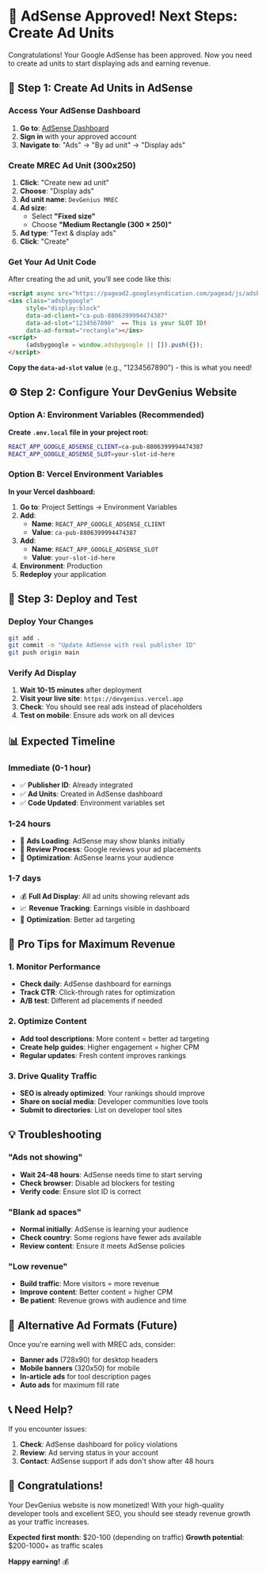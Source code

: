 # 🎉 AdSense Approved! Next Steps: Create Ad Units

Congratulations! Your Google AdSense has been approved. Now you need to create ad units to start displaying ads and earning revenue.

## 🔧 Step 1: Create Ad Units in AdSense

### Access Your AdSense Dashboard
1. **Go to**: [AdSense Dashboard](https://www.google.com/adsense/)
2. **Sign in** with your approved account
3. **Navigate to**: "Ads" → "By ad unit" → "Display ads"

### Create MREC Ad Unit (300x250)
1. **Click**: "Create new ad unit"
2. **Choose**: "Display ads"
3. **Ad unit name**: `DevGenius MREC`
4. **Ad size**: 
   - Select **"Fixed size"**
   - Choose **"Medium Rectangle (300 × 250)"**
5. **Ad type**: "Text & display ads"
6. **Click**: "Create"

### Get Your Ad Unit Code
After creating the ad unit, you'll see code like this:
```html
<script async src="https://pagead2.googlesyndication.com/pagead/js/adsbygoogle.js"></script>
<ins class="adsbygoogle"
     style="display:block"
     data-ad-client="ca-pub-8806399994474387"
     data-ad-slot="1234567890"  ←← This is your SLOT ID!
     data-ad-format="rectangle"></ins>
<script>
     (adsbygoogle = window.adsbygoogle || []).push({});
</script>
```

**Copy the `data-ad-slot` value** (e.g., "1234567890") - this is what you need!

## ⚙️ Step 2: Configure Your DevGenius Website

### Option A: Environment Variables (Recommended)
**Create `.env.local` file in your project root:**
```bash
REACT_APP_GOOGLE_ADSENSE_CLIENT=ca-pub-8806399994474387
REACT_APP_GOOGLE_ADSENSE_SLOT=your-slot-id-here
```

### Option B: Vercel Environment Variables
**In your Vercel dashboard:**
1. **Go to**: Project Settings → Environment Variables
2. **Add**:
   - **Name**: `REACT_APP_GOOGLE_ADSENSE_CLIENT`
   - **Value**: `ca-pub-8806399994474387`
3. **Add**:
   - **Name**: `REACT_APP_GOOGLE_ADSENSE_SLOT`
   - **Value**: `your-slot-id-here`
4. **Environment**: Production
5. **Redeploy** your application

## 🚀 Step 3: Deploy and Test

### Deploy Your Changes
```bash
git add .
git commit -m "Update AdSense with real publisher ID"
git push origin main
```

### Verify Ad Display
1. **Wait 10-15 minutes** after deployment
2. **Visit your live site**: `https://devgenius.vercel.app`
3. **Check**: You should see real ads instead of placeholders
4. **Test on mobile**: Ensure ads work on all devices

## 📊 Expected Timeline

### Immediate (0-1 hour)
- ✅ **Publisher ID**: Already integrated
- ✅ **Ad Units**: Created in AdSense dashboard
- ✅ **Code Updated**: Environment variables set

### 1-24 hours
- 🔄 **Ads Loading**: AdSense may show blanks initially
- 🔄 **Review Process**: Google reviews your ad placements
- 🔄 **Optimization**: AdSense learns your audience

### 1-7 days
- 💰 **Full Ad Display**: All ad units showing relevant ads
- 📈 **Revenue Tracking**: Earnings visible in dashboard
- 🎯 **Optimization**: Better ad targeting

## 🎯 Pro Tips for Maximum Revenue

### 1. Monitor Performance
- **Check daily**: AdSense dashboard for earnings
- **Track CTR**: Click-through rates for optimization
- **A/B test**: Different ad placements if needed

### 2. Optimize Content
- **Add tool descriptions**: More content = better ad targeting
- **Create help guides**: Higher engagement = higher CPM
- **Regular updates**: Fresh content improves rankings

### 3. Drive Quality Traffic
- **SEO is already optimized**: Your rankings should improve
- **Share on social media**: Developer communities love tools
- **Submit to directories**: List on developer tool sites

## 💡 Troubleshooting

### "Ads not showing"
- **Wait 24-48 hours**: AdSense needs time to start serving
- **Check browser**: Disable ad blockers for testing
- **Verify code**: Ensure slot ID is correct

### "Blank ad spaces"
- **Normal initially**: AdSense is learning your audience
- **Check country**: Some regions have fewer ads available
- **Review content**: Ensure it meets AdSense policies

### "Low revenue"
- **Build traffic**: More visitors = more revenue
- **Improve content**: Better content = higher CPM
- **Be patient**: Revenue grows with audience and time

## 🔄 Alternative Ad Formats (Future)

Once you're earning well with MREC ads, consider:
- **Banner ads** (728x90) for desktop headers
- **Mobile banners** (320x50) for mobile
- **In-article ads** for tool description pages
- **Auto ads** for maximum fill rate

## 📞 Need Help?

If you encounter issues:
1. **Check**: AdSense dashboard for policy violations
2. **Review**: Ad serving status in your account
3. **Contact**: AdSense support if ads don't show after 48 hours

## 🎉 Congratulations!

Your DevGenius website is now monetized! With your high-quality developer tools and excellent SEO, you should see steady revenue growth as your traffic increases.

**Expected first month**: $20-100 (depending on traffic)
**Growth potential**: $200-1000+ as traffic scales

**Happy earning!** 💰
